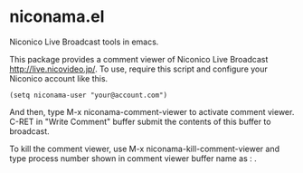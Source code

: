 # niconama.el
Niconico Live Broadcast tools in emacs.

This package provides a comment viewer of Niconico Live Broadcast <http://live.nicovideo.jp/>.
To use, require this script and configure your Niconico account like this.

    (setq niconama-user "your@account.com")
    
And then, type M-x niconama-comment-viewer to activate comment viewer.
C-RET in "Write Comment" buffer submit the contents of this buffer to broadcast.

To kill the comment viewer, use M-x niconama-kill-comment-viewer and type process number
shown in comment viewer buffer name as <process number>: <broadcast title>.
